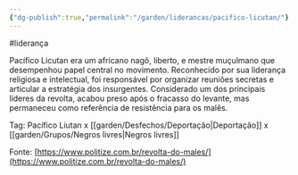 ```yaml
---
{"dg-publish":true,"permalink":"/garden/liderancas/pacifico-licutan/"}
---
```


#liderança 

Pacífico Licutan era um africano nagô, liberto, e mestre muçulmano que desempenhou papel central no movimento. Reconhecido por sua liderança religiosa e intelectual, foi responsável por organizar reuniões secretas e articular a estratégia dos insurgentes. Considerado um dos principais líderes da revolta, acabou preso após o fracasso do levante, mas permaneceu como referência de resistência para os malês.

Tag: Pacífico Liutan x [[garden/Desfechos/Deportação\|Deportação]] x [[garden/Grupos/Negros livres\|Negros livres]]

Fonte: [https://www.politize.com.br/revolta-do-males/](https://www.politize.com.br/revolta-do-males/)